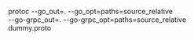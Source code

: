 protoc --go_out=. --go_opt=paths=source_relative \
    --go-grpc_out=. --go-grpc_opt=paths=source_relative \
    dummy.proto

